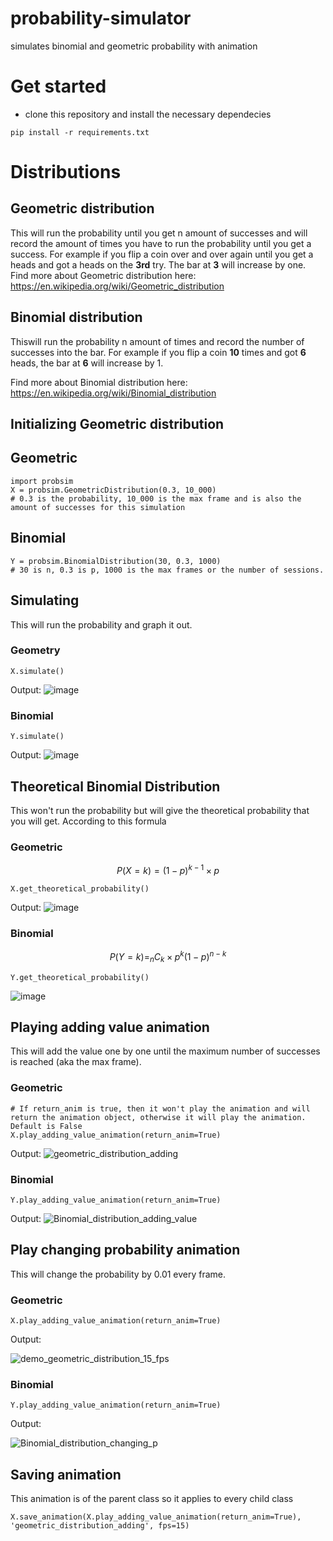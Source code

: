# probability-simulator
simulates binomial and geometric probability with animation

# Get started
- clone this repository and install the necessary dependecies

```
pip install -r requirements.txt
```

# Distributions
## Geometric distribution
This will run the probability until you get n amount of successes and will record the amount of times you have to run the probability until you get a success.
For example if you flip a coin over and over again until you get a heads and got a heads on the **3rd** try. The bar at **3** will increase by one.
Find more about Geometric distribution here: https://en.wikipedia.org/wiki/Geometric_distribution 

## Binomial distribution
Thiswill run the probability n amount of times and record the number of successes into the bar.
For example if you flip a coin **10** times and got **6** heads, the bar at **6** will increase by 1.

Find more about Binomial distribution here: https://en.wikipedia.org/wiki/Binomial_distribution

## Initializing Geometric distribution
## Geometric
```
import probsim
X = probsim.GeometricDistribution(0.3, 10_000)
# 0.3 is the probability, 10_000 is the max frame and is also the amount of successes for this simulation
```
## Binomial
```
Y = probsim.BinomialDistribution(30, 0.3, 1000)
# 30 is n, 0.3 is p, 1000 is the max frames or the number of sessions.
```


## Simulating 
This will run the probability and graph it out.
### Geometry
```
X.simulate()
```
Output:
![image](https://github.com/k1m-ch1/probability-simulator/assets/116435978/93af9940-c8db-486d-9e5d-75ee75094b16)

### Binomial
```
Y.simulate()
```
Output:
![image](https://github.com/k1m-ch1/probability-simulator/assets/116435978/428cded9-df5c-44f9-bd33-9300cd50fef5)


## Theoretical Binomial Distribution
This won't run the probability but will give the theoretical probability that you will get. According to this formula
### Geometric
$$
P(X = k) = (1-p)^{k-1} \times p
$$
```
X.get_theoretical_probability()
```
Output:
![image](https://github.com/k1m-ch1/probability-simulator/assets/116435978/b8843239-d249-4b56-80a5-dadc528c1706)
### Binomial
$$
P(Y = k) = _nC_k\times p^k (1-p)^{n-k}
$$
```
Y.get_theoretical_probability()
```
![image](https://github.com/k1m-ch1/probability-simulator/assets/116435978/ee55555c-3c73-4837-a17c-76bcdd5441ee)


## Playing adding value animation
This will add the value one by one until the maximum number of successes is reached (aka the max frame).
### Geometric
```
# If return_anim is true, then it won't play the animation and will return the animation object, otherwise it will play the animation. Default is False
X.play_adding_value_animation(return_anim=True)
```
Output:
![geometric_distribution_adding](https://github.com/k1m-ch1/probability-simulator/assets/116435978/d0c26b58-8bb7-4879-8f44-7021ec1a1e32)

### Binomial
```
Y.play_adding_value_animation(return_anim=True)
```

Output:
![Binomial_distribution_adding_value](https://github.com/k1m-ch1/probability-simulator/assets/116435978/93b50801-decc-4d3a-a13d-424a1d1f78d4)

## Play changing probability animation
This will change the probability by 0.01 every frame.
### Geometric
```
X.play_adding_value_animation(return_anim=True)
```
Output:



![demo_geometric_distribution_15_fps](https://github.com/k1m-ch1/probability-simulator/assets/116435978/5d67caec-7f0d-4f85-80a9-69a1536f9fa2)

### Binomial
```
Y.play_adding_value_animation(return_anim=True)
```
Output:

![Binomial_distribution_changing_p](https://github.com/k1m-ch1/probability-simulator/assets/116435978/1bf157f7-aec1-4ae0-916c-fd7bb920d967)

## Saving animation
This animation is of the parent class so it applies to every child class
```
X.save_animation(X.play_adding_value_animation(return_anim=True), 'geometric_distribution_adding', fps=15)
```
